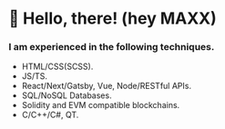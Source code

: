 # 👋 Hello, there! (hey MAXX)

### I am experienced in the following techniques.

* HTML/CSS(SCSS).
* JS/TS.
* React/Next/Gatsby, Vue, Node/RESTful APIs.
* SQL/NoSQL Databases.
* Solidity and EVM compatible blockchains.
* C/C++/C#, QT.

